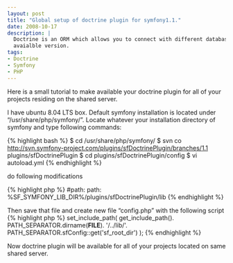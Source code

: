 ```yaml
---
layout: post
title: "Global setup of doctrine plugin for symfony1.1."
date: 2008-10-17
description: |
  Doctrine is an ORM which allows you to connect with different database. Here we will integrate symfony1.1 with doctrine latest
  avaialble version.
tags:
- Doctrine
- Symfony
- PHP
---
```


Here is a small tutorial to make available your doctrine plugin for all of your projects residing on the shared server.

<!--more-->

I have ubuntu 8.04 LTS box. Default symfony installation is located under “/usr/share/php/symfony/”. Locate whatever your 
installation directory of symfony and type following commands:

{% highlight bash %}
$ cd /usr/share/php/symfony/
$ svn co \
http://svn.symfony-project.com/plugins/sfDoctrinePlugin/branches/1.1 \
plugins/sfDoctrinePlugin
$ cd plugins/sfDoctrinePlugin/config
$ vi autoload.yml
{% endhighlight %}

do following modifications

{% highlight php %}
#path:       <?php echo realpath(dirname(__FILE__) . '/../lib') . "\n"; ?>
path:       %SF_SYMFONY_LIB_DIR%/plugins/sfDoctrinePlugin/lib
{% endhighlight %}

Then save that file and create new file “config.php” with the following script
{% highlight php %}
set_include_path(
  get_include_path().
  PATH_SEPARATOR.dirname(__FILE__).
  '/../lib/'.
  PATH_SEPARATOR.sfConfig::get('sf_root_dir')
  );
{% endhighlight %}

Now doctrine plugin will be available for all of your projects located on same shared server.